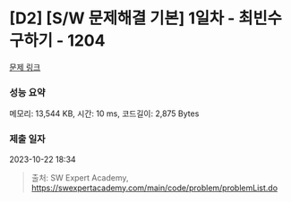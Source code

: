 # [D2] [S/W 문제해결 기본] 1일차 - 최빈수 구하기 - 1204 

[문제 링크](https://swexpertacademy.com/main/code/problem/problemDetail.do?contestProbId=AV13zo1KAAACFAYh) 

### 성능 요약

메모리: 13,544 KB, 시간: 10 ms, 코드길이: 2,875 Bytes

### 제출 일자

2023-10-22 18:34



> 출처: SW Expert Academy, https://swexpertacademy.com/main/code/problem/problemList.do